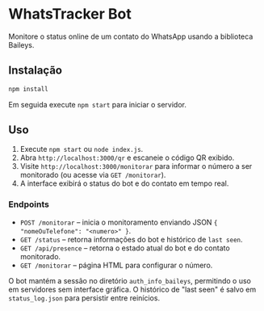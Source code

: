 # WhatsTracker Bot

Monitore o status online de um contato do WhatsApp usando a biblioteca Baileys.

## Instalação

```bash
npm install
```

Em seguida execute `npm start` para iniciar o servidor.


## Uso

1. Execute `npm start` ou `node index.js`.
2. Abra `http://localhost:3000/qr` e escaneie o código QR exibido.
3. Visite `http://localhost:3000/monitorar` para informar o número a ser monitorado (ou acesse via `GET /monitorar`).
4. A interface exibirá o status do bot e do contato em tempo real.

### Endpoints

- `POST /monitorar` – inicia o monitoramento enviando JSON `{ "nomeOuTelefone": "<numero>" }`.
- `GET /status` – retorna informações do bot e histórico de `last seen`.
- `GET /api/presence` – retorna o estado atual do bot e do contato monitorado.
- `GET /monitorar` – página HTML para configurar o número.

O bot mantém a sessão no diretório `auth_info_baileys`, permitindo o uso em servidores sem interface gráfica. O histórico de "last seen" é salvo em `status_log.json` para persistir entre reinícios.

